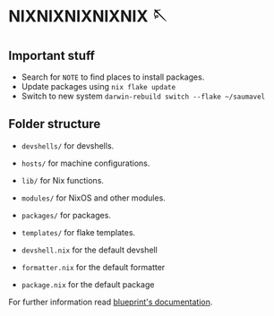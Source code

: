 # NIXNIXNIXNIXNIX 🪡

## Important stuff

* Search for `NOTE` to find places to install packages.
* Update packages using `nix flake update`
* Switch to new system `darwin-rebuild switch --flake ~/saumavel`

## Folder structure

* `devshells/` for devshells.
* `hosts/` for machine configurations.
* `lib/` for Nix functions.
* `modules/` for NixOS and other modules.
* `packages/` for packages.
* `templates/` for flake templates.

* `devshell.nix` for the default devshell
* `formatter.nix` for the default formatter
* `package.nix` for the default package

For further information read [blueprint's documentation](https://github.com/numtide/blueprint/blob/main/docs/folder-structure.md).
